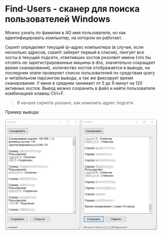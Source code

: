 # Find-Users - сканер для поиска пользователей Windows
Можно узнать по фамилии в AD имя пользователя, но как идентифицировать компьютер, на котором он работает.

Скрипт определяет текущий ip-адрес компьютера (в случае, если несколько адресов, скрипт заберет первый в списке), пингует все хосты в текущей подсети, ответивших хостов резолвит имена (что бы отсеять не зарегистрированные машины в dns, значительно сокращает время сканирования), количество хостов отображается в выводе, на последнем этапе проверяет список пользователей по средствам query и читабельном парсингом вывода, а так же фиксирует время сканирования. У меня в среднем занимает от 5 до 6 минут на 120 активных хостов. Вывод можно сохранить в файл и найти пользователя комбинацией клавиш Ctrl+F.

> В начале скрипта указано, как изменить адрес подсети

Пример вывода:

![Image alt](https://github.com/Lifailon/Find-Users/blob/rsa/Interface.jpg)

